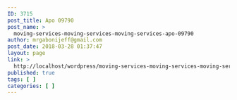 ```yaml
---
ID: 3715
post_title: Apo 09790
post_name: >
  moving-services-moving-services-moving-services-apo-09790
author: mrgabonijeff@gmail.com
post_date: 2018-03-28 01:37:47
layout: page
link: >
  http://localhost/wordpress/moving-services-moving-services-moving-services-apo-09790/
published: true
tags: [ ]
categories: [ ]
---
```

